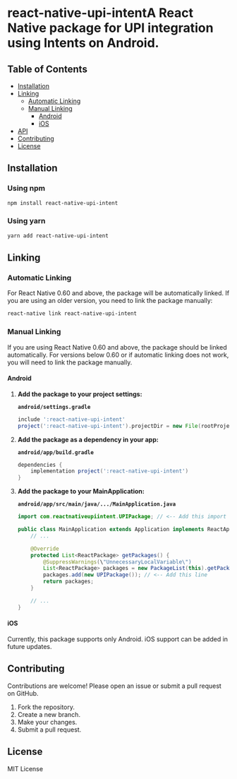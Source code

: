 # react-native-upi-intentA React Native package for UPI integration using Intents on Android.

## Table of Contents

- [Installation](#installation)
- [Linking](#linking)
  - [Automatic Linking](#automatic-linking)
  - [Manual Linking](#manual-linking)
    - [Android](#android)
    - [iOS](#ios)
- [API](#api)
- [Contributing](#contributing)
- [License](#license)

## Installation

### Using npm

```sh
npm install react-native-upi-intent
```

### Using yarn

```sh
yarn add react-native-upi-intent
```

## Linking

### Automatic Linking

For React Native 0.60 and above, the package will be automatically linked. If you are using an older version, you need to link the package manually:

```sh
react-native link react-native-upi-intent
```

### Manual Linking

If you are using React Native 0.60 and above, the package should be linked automatically. For versions below 0.60 or if automatic linking does not work, you will need to link the package manually.

#### Android

1. **Add the package to your project settings:**

   **`android/settings.gradle`**

   ```gradle
   include ':react-native-upi-intent'
   project(':react-native-upi-intent').projectDir = new File(rootProject.projectDir, '../node_modules/react-native-upi-intent/android')
   ```

2. **Add the package as a dependency in your app:**

   **`android/app/build.gradle`**

   ```gradle
   dependencies {
       implementation project(':react-native-upi-intent')
   }
   ```

3. **Add the package to your MainApplication:**

   **`android/app/src/main/java/.../MainApplication.java`**

   ```java
   import com.reactnativeupiintent.UPIPackage; // <-- Add this import

   public class MainApplication extends Application implements ReactApplication {
       // ...

       @Override
       protected List<ReactPackage> getPackages() {
           @SuppressWarnings(\"UnnecessaryLocalVariable\")
           List<ReactPackage> packages = new PackageList(this).getPackages();
           packages.add(new UPIPackage()); // <-- Add this line
           return packages;
       }

       // ...
   }
   ```

#### iOS

Currently, this package supports only Android. iOS support can be added in future updates.


## Contributing

Contributions are welcome! Please open an issue or submit a pull request on GitHub.

1. Fork the repository.
2. Create a new branch.
3. Make your changes.
4. Submit a pull request.

## License

MIT License

